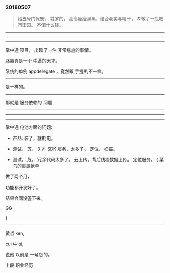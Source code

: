 ### 20180507




> 给五号门保安， 姓罗的， 高高瘦瘦黑黑，结合老实与精干， 孝敬了一瓶城市田园。 不值什么钱。



<hr>

<hr>


<hr>


掌中通 项目， 出现了一件 非常尴尬的事情。



胳膊真是一个 牛逼的天才。



系统的单例 appdelegate ，竟然跟 手搓的不一样。



<hr>


是一样的。

<hr>

那就是 服务依赖的 问题
<hr>


<hr>

<hr>


掌中通 电池方面的问题:



* 产品:  装了，就耗电。

* 测试， 苏， 3 方 SDK 服务，太多了。
定位， 扫描。


* 测试， 危，
冗余代码太多了。
云上传。背后线程数据上传。
定位服务。
{
菜鸟的裹裹抢单


做了两个月，


功能都开发好了。


结果合同没签下来。


GG
















}



<hr>



黄哲 ken,

cui 牛 bi,

说他 以前是 一号店的。

上段 职业经历
